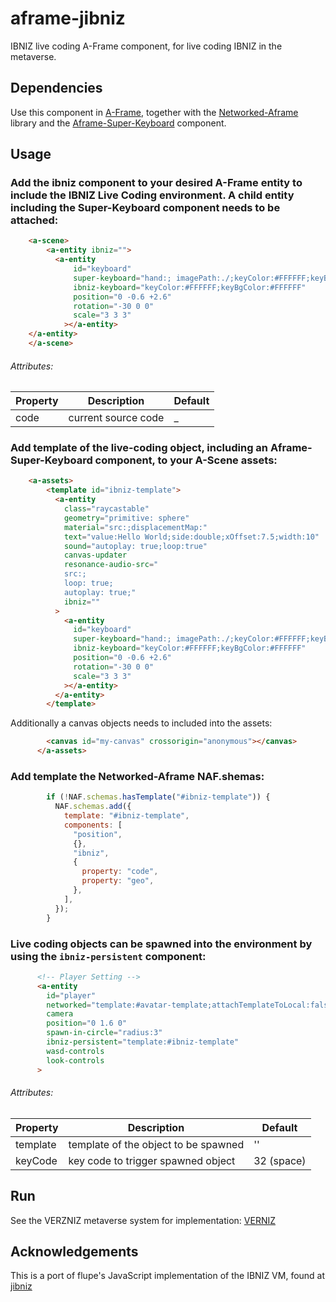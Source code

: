 # aframe-jibniz

IBNIZ live coding A-Frame component, for live coding IBNIZ in the metaverse.


## Dependencies

Use this component in [A-Frame](https://aframe.io), together with the [Networked-Aframe](https://github.com/networked-aframe/networked-aframe) library and the [Aframe-Super-Keyboard](https://github.com/supermedium/aframe-super-keyboard) component.  

## Usage

### Add the ibniz component to your desired A-Frame entity to include the IBNIZ Live Coding environment. A child entity including the Super-Keyboard component needs to be attached:

```html
    <a-scene>
        <a-entity ibniz="">
          <a-entity
              id="keyboard"
              super-keyboard="hand:; imagePath:./;keyColor:#FFFFFF;keyBgColor:#FFFFFF;align:center"
              ibniz-keyboard="keyColor:#FFFFFF;keyBgColor:#FFFFFF"
              position="0 -0.6 +2.6"
              rotation="-30 0 0"
              scale="3 3 3"
            ></a-entity>
	</a-entity>
    </a-scene>
```


###### Attributes:

| Property | Description | Default |
| ------------- | ------------- | ------------- |
| code | current source code  | _ |

### Add template of the live-coding object, including an Aframe-Super-Keyboard component, to your A-Scene assets:

```html
    <a-assets>
        <template id="ibniz-template">
          <a-entity
            class="raycastable"
            geometry="primitive: sphere"
            material="src:;displacementMap:"
            text="value:Hello World;side:double;xOffset:7.5;width:10"
            sound="autoplay: true;loop:true"
            canvas-updater
            resonance-audio-src="
            src:;
            loop: true;
            autoplay: true;"
            ibniz=""
          >
            <a-entity
              id="keyboard"
              super-keyboard="hand:; imagePath:./;keyColor:#FFFFFF;keyBgColor:#FFFFFF;align:center"
              ibniz-keyboard="keyColor:#FFFFFF;keyBgColor:#FFFFFF"
              position="0 -0.6 +2.6"
              rotation="-30 0 0"
              scale="3 3 3"
            ></a-entity>
          </a-entity>
        </template>

```

Additionally a canvas objects needs to included into the assets:

```html
        <canvas id="my-canvas" crossorigin="anonymous"></canvas>
      </a-assets>
```

### Add template the Networked-Aframe NAF.shemas: 


```javascript
        if (!NAF.schemas.hasTemplate("#ibniz-template")) {
          NAF.schemas.add({
            template: "#ibniz-template",
            components: [
              "position",
              {},
              "ibniz",
              {
                property: "code",
                property: "geo",
              },
            ],
          });
        }
```

### Live coding objects can be spawned into the environment by using the `ibniz-persistent` component: 

```html
      <!-- Player Setting -->
      <a-entity
        id="player"
        networked="template:#avatar-template;attachTemplateToLocal:false;"
        camera
        position="0 1.6 0"
        spawn-in-circle="radius:3"
        ibniz-persistent="template:#ibniz-template"
        wasd-controls
        look-controls
      >
```

###### Attributes:

| Property | Description | Default |
| ------------- | ------------- | ------------- |
| template | template of the object to be spawned  | '' |
| keyCode | key code to trigger spawned object  | 32 (space) |

## Run
See the VERZNIZ metaverse system for implementation: [VERNIZ](https://github.com/AudioGroupCologne/VERSNIZ) 

## Acknowledgements

This is a port of flupe's JavaScript implementation of the IBNIZ VM, found at [jibniz](https://github.com/flupe/jibniz) 
